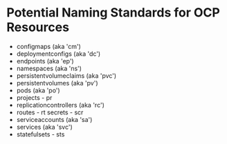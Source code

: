 # Potential Naming Standards for OCP Resources

* configmaps (aka 'cm')
* deploymentconfigs (aka 'dc')
* endpoints (aka 'ep')
* namespaces (aka 'ns')
* persistentvolumeclaims (aka 'pvc')
* persistentvolumes (aka 'pv')
* pods (aka 'po')
* projects - pr
* replicationcontrollers (aka 'rc')
* routes - rt
 secrets - scr
* serviceaccounts (aka 'sa')
* services (aka 'svc')
* statefulsets - sts
